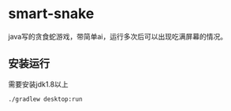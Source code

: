 # smart-snake

java写的贪食蛇游戏，带简单ai，运行多次后可以出现吃满屏幕的情况。

## 安装运行

需要安装jdk1.8以上

```bash
./gradlew desktop:run
```
